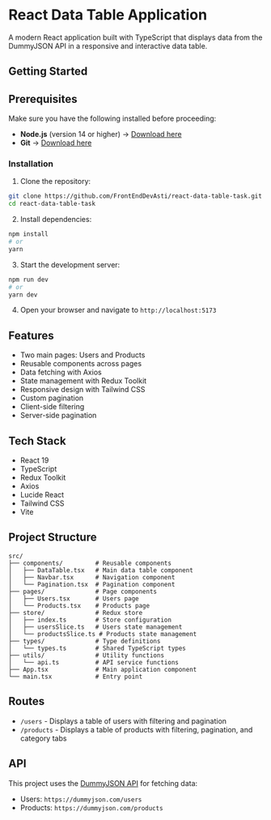 # React Data Table Application

A modern React application built with TypeScript that displays data from the DummyJSON API in a responsive and interactive data table.

## Getting Started

## Prerequisites
Make sure you have the following installed before proceeding:
- **Node.js** (version 14 or higher) → [Download here](https://nodejs.org/)
- **Git** → [Download here](https://git-scm.com/)


### Installation

1. Clone the repository:
```bash
git clone https://github.com/FrontEndDevAsti/react-data-table-task.git
cd react-data-table-task
```

2. Install dependencies:
```bash
npm install
# or
yarn
```

3. Start the development server:
```bash
npm run dev
# or
yarn dev
```

4. Open your browser and navigate to `http://localhost:5173`

## Features

- Two main pages: Users and Products
- Reusable components across pages
- Data fetching with Axios
- State management with Redux Toolkit
- Responsive design with Tailwind CSS
- Custom pagination
- Client-side filtering
- Server-side pagination

## Tech Stack

- React 19
- TypeScript
- Redux Toolkit
- Axios
- Lucide React
- Tailwind CSS
- Vite
   

## Project Structure

```
src/
├── components/         # Reusable components
│   ├── DataTable.tsx   # Main data table component
│   ├── Navbar.tsx      # Navigation component
│   └── Pagination.tsx  # Pagination component
├── pages/              # Page components
│   ├── Users.tsx       # Users page
│   └── Products.tsx    # Products page
├── store/              # Redux store
│   ├── index.ts        # Store configuration
│   ├── usersSlice.ts   # Users state management
│   └── productsSlice.ts # Products state management
├── types/              # Type definitions
│   └── types.ts        # Shared TypeScript types
├── utils/              # Utility functions
│   └── api.ts          # API service functions
├── App.tsx             # Main application component
└── main.tsx            # Entry point

```

## Routes

- `/users` - Displays a table of users with filtering and pagination
- `/products` - Displays a table of products with filtering, pagination, and category tabs

## API

This project uses the [DummyJSON API](https://dummyjson.com/) for fetching data:
- Users: `https://dummyjson.com/users`
- Products: `https://dummyjson.com/products`


